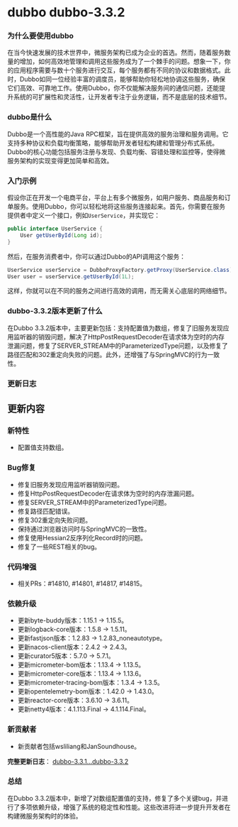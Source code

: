 # dubbo dubbo-3.3.2
### 为什么要使用dubbo

在当今快速发展的技术世界中，微服务架构已成为企业的首选。然而，随着服务数量的增加，如何高效地管理和调用这些服务成为了一个棘手的问题。想象一下，你的应用程序需要与数十个服务进行交互，每个服务都有不同的协议和数据格式。此时，Dubbo如同一位经验丰富的调度员，能够帮助你轻松地协调这些服务，确保它们高效、可靠地工作。使用Dubbo，你不仅能解决服务间的通信问题，还能提升系统的可扩展性和灵活性，让开发者专注于业务逻辑，而不是底层的技术细节。

### dubbo是什么

Dubbo是一个高性能的Java RPC框架，旨在提供高效的服务治理和服务调用。它支持多种协议和负载均衡策略，能够帮助开发者轻松构建和管理分布式系统。Dubbo的核心功能包括服务注册与发现、负载均衡、容错处理和监控等，使得微服务架构的实现变得更加简单和高效。

### 入门示例

假设你正在开发一个电商平台，平台上有多个微服务，如用户服务、商品服务和订单服务。使用Dubbo，你可以轻松地将这些服务连接起来。首先，你需要在服务提供者中定义一个接口，例如`UserService`，并实现它：

```java
public interface UserService {
    User getUserById(Long id);
}
```

然后，在服务消费者中，你可以通过Dubbo的API调用这个服务：

```java
UserService userService = DubboProxyFactory.getProxy(UserService.class);
User user = userService.getUserById(1L);
```

这样，你就可以在不同的服务之间进行高效的调用，而无需关心底层的网络细节。

### dubbo-3.3.2版本更新了什么

在Dubbo 3.3.2版本中，主要更新包括：支持配置值为数组，修复了旧服务发现应用监听器的销毁问题，解决了HttpPostRequestDecoder在请求体为空时的内存泄漏问题，修复了SERVER_STREAM中的ParameterizedType问题，以及修复了路径匹配和302重定向失败的问题。此外，还增强了与SpringMVC的行为一致性。

### 更新日志

## 更新内容

### 新特性
- 配置值支持数组。

### Bug修复
- 修复旧服务发现应用监听器销毁问题。
- 修复HttpPostRequestDecoder在请求体为空时的内存泄漏问题。
- 修复SERVER_STREAM中的ParameterizedType问题。
- 修复路径匹配错误。
- 修复302重定向失败问题。
- 保持通过浏览器访问时与SpringMVC的一致性。
- 修复使用Hessian2反序列化Record时的问题。
- 修复了一些REST相关的bug。

### 代码增强
- 相关PRs：#14810, #14801, #14817, #14815。

### 依赖升级
- 更新byte-buddy版本：1.15.1 -> 1.15.5。
- 更新logback-core版本：1.5.8 -> 1.5.11。
- 更新fastjson版本：1.2.83 -> 1.2.83_noneautotype。
- 更新nacos-client版本：2.4.2 -> 2.4.3。
- 更新curator5版本：5.7.0 -> 5.7.1。
- 更新micrometer-bom版本：1.13.4 -> 1.13.5。
- 更新micrometer-core版本：1.13.4 -> 1.13.6。
- 更新micrometer-tracing-bom版本：1.3.4 -> 1.3.5。
- 更新opentelemetry-bom版本：1.42.0 -> 1.43.0。
- 更新reactor-core版本：3.6.10 -> 3.6.11。
- 更新netty4版本：4.1.113.Final -> 4.1.114.Final。

### 新贡献者
- 新贡献者包括wsliliang和JanSoundhouse。

**完整更新日志**： [dubbo-3.3.1...dubbo-3.3.2](https://github.com/apache/dubbo/compare/dubbo-3.3.1...dubbo-3.3.2)

### 总结

在Dubbo 3.3.2版本中，新增了对数组配置值的支持，修复了多个关键bug，并进行了多项依赖升级，增强了系统的稳定性和性能。这些改进将进一步提升开发者在构建微服务架构时的体验。